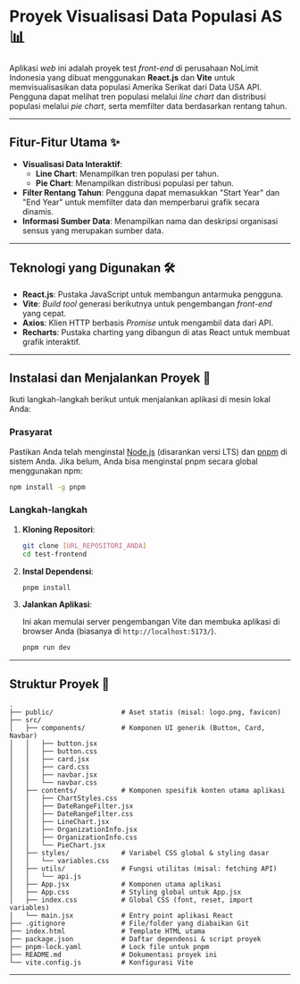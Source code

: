 # Proyek Visualisasi Data Populasi AS 📊

Aplikasi *web* ini adalah proyek test *front-end* di perusahaan NoLimit Indonesia yang dibuat menggunakan **React.js** dan **Vite** untuk memvisualisasikan data populasi Amerika Serikat dari Data USA API. Pengguna dapat melihat tren populasi melalui *line chart* dan distribusi populasi melalui *pie chart*, serta memfilter data berdasarkan rentang tahun.

---

## Fitur-Fitur Utama ✨

* **Visualisasi Data Interaktif**:
    * **Line Chart**: Menampilkan tren populasi per tahun.
    * **Pie Chart**: Menampilkan distribusi populasi per tahun.
* **Filter Rentang Tahun**: Pengguna dapat memasukkan "Start Year" dan "End Year" untuk memfilter data dan memperbarui grafik secara dinamis.
* **Informasi Sumber Data**: Menampilkan nama dan deskripsi organisasi sensus yang merupakan sumber data.

---

## Teknologi yang Digunakan 🛠️

* **React.js**: Pustaka JavaScript untuk membangun antarmuka pengguna.
* **Vite**: *Build tool* generasi berikutnya untuk pengembangan *front-end* yang cepat.
* **Axios**: Klien HTTP berbasis *Promise* untuk mengambil data dari API.
* **Recharts**: Pustaka charting yang dibangun di atas React untuk membuat grafik interaktif.

---

## Instalasi dan Menjalankan Proyek 🚀

Ikuti langkah-langkah berikut untuk menjalankan aplikasi di mesin lokal Anda:

### Prasyarat

Pastikan Anda telah menginstal [Node.js](https://nodejs.org/en/download/) (disarankan versi LTS) dan [pnpm](https://pnpm.io/installation) di sistem Anda. Jika belum, Anda bisa menginstal pnpm secara global menggunakan npm:

```bash
npm install -g pnpm
```

### Langkah-langkah

1. **Kloning Repositori**:

    ```bash
    git clone [URL_REPOSITORI_ANDA]
    cd test-frontend
    ```

2. **Instal Dependensi**:

    ```bash
    pnpm install
    ```

3. **Jalankan Aplikasi**:

    Ini akan memulai server pengembangan Vite dan membuka aplikasi di browser Anda (biasanya di `http://localhost:5173/`).

    ```bash
    pnpm run dev
    ```

-----

## Struktur Proyek 📁

```
.
├── public/                 # Aset statis (misal: logo.png, favicon)
├── src/
│   ├── components/         # Komponen UI generik (Button, Card, Navbar)
│   │   ├── button.jsx
│   │   ├── button.css
│   │   ├── card.jsx
│   │   ├── card.css
│   │   ├── navbar.jsx
│   │   └── navbar.css
│   ├── contents/           # Komponen spesifik konten utama aplikasi
│   │   ├── ChartStyles.css
│   │   ├── DateRangeFilter.jsx
│   │   ├── DateRangeFilter.css
│   │   ├── LineChart.jsx
│   │   ├── OrganizationInfo.jsx
│   │   ├── OrganizationInfo.css
│   │   └── PieChart.jsx
│   ├── styles/             # Variabel CSS global & styling dasar
│   │   └── variables.css
│   ├── utils/              # Fungsi utilitas (misal: fetching API)
│   │   └── api.js
│   ├── App.jsx             # Komponen utama aplikasi
│   ├── App.css             # Styling global untuk App.jsx
│   ├── index.css           # Global CSS (font, reset, import variables)
│   └── main.jsx            # Entry point aplikasi React
├── .gitignore              # File/folder yang diabaikan Git
├── index.html              # Template HTML utama
├── package.json            # Daftar dependensi & script proyek
├── pnpm-lock.yaml          # Lock file untuk pnpm
├── README.md               # Dokumentasi proyek ini
└── vite.config.js          # Konfigurasi Vite
```

-----
